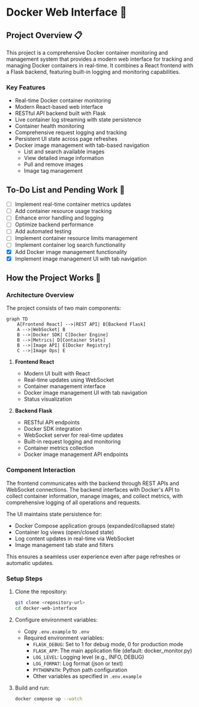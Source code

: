 # Docker Web Interface 🐳

## Project Overview 📋

This project is a comprehensive Docker container monitoring and management system that provides a modern web interface for tracking and managing Docker containers in real-time. It combines a React frontend with a Flask backend, featuring built-in logging and monitoring capabilities.

### Key Features

-   Real-time Docker container monitoring
-   Modern React-based web interface
-   RESTful API backend built with Flask
-   Live container log streaming with state persistence
-   Container health monitoring
-   Comprehensive request logging and tracking
-   Persistent UI state across page refreshes
-   Docker image management with tab-based navigation
    -   List and search available images
    -   View detailed image information
    -   Pull and remove images
    -   Image tag management

## To-Do List and Pending Work 📝

-   [ ] Implement real-time container metrics updates
-   [ ] Add container resource usage tracking
-   [ ] Enhance error handling and logging
-   [ ] Optimize backend performance
-   [ ] Add automated testing
-   [ ] Implement container resource limits management
-   [ ] Implement container log search functionality
-   [x] Add Docker image management functionality
-   [x] Implement image management UI with tab navigation

## How the Project Works 🔧

### Architecture Overview

The project consists of two main components:

```mermaid
graph TD
    A[Frontend React] -->|REST API| B[Backend Flask]
    A -->|WebSocket| B
    B -->|Docker SDK| C[Docker Engine]
    B -->|Metrics| D[Container Stats]
    B -->|Image API| E[Docker Registry]
    C -->|Image Ops| E
```

1. **Frontend React**

    - Modern UI built with React
    - Real-time updates using WebSocket
    - Container management interface
    - Docker image management UI with tab navigation
    - Status visualization

2. **Backend Flask**
    - RESTful API endpoints
    - Docker SDK integration
    - WebSocket server for real-time updates
    - Built-in request logging and monitoring
    - Container metrics collection
    - Docker image management API endpoints

### Component Interaction

The frontend communicates with the backend through REST APIs and WebSocket connections. The backend interfaces with Docker's API to collect container information, manage images, and collect metrics, with comprehensive logging of all operations and requests.

The UI maintains state persistence for:

-   Docker Compose application groups (expanded/collapsed state)
-   Container log views (open/closed state)
-   Log content updates in real-time via WebSocket
-   Image management tab state and filters

This ensures a seamless user experience even after page refreshes or automatic updates.

### Setup Steps

1. Clone the repository:

    ```bash
    git clone <repository-url>
    cd docker-web-interface
    ```

2. Configure environment variables:

    - Copy `.env.example` to `.env`
    - Required environment variables:
        - `FLASK_DEBUG`: Set to 1 for debug mode, 0 for production mode
        - `FLASK_APP`: The main application file (default: docker_monitor.py)
        - `LOG_LEVEL`: Logging level (e.g., INFO, DEBUG)
        - `LOG_FORMAT`: Log format (json or text)
        - `PYTHONPATH`: Python path configuration
        - Other variables as specified in `.env.example`

3. Build and run:
    ```bash
    docker compose up --watch
    ```
